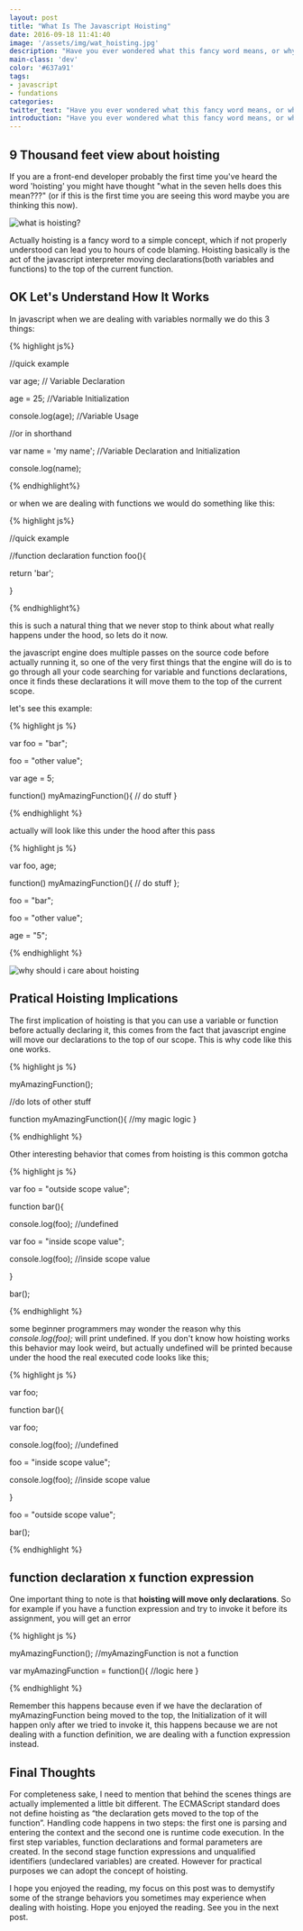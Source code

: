 ```yaml
---
layout: post
title: "What Is The Javascript Hoisting"
date: 2016-09-18 11:41:40
image: '/assets/img/wat_hoisting.jpg'
description: "Have you ever wondered what this fancy word means, or why sometimes your variables behave in an unexpected way. Today I will explain."
main-class: 'dev'
color: '#637a91'
tags:
- javascript
- fundations
categories:
twitter_text: "Have you ever wondered what this fancy word means, or why sometimes your variables behave in an unexpected way. Today I will explain."
introduction: "Have you ever wondered what this fancy word means, or why sometimes your variables behave in an unexpected way. Today I will explain."
---
```


## 9 Thousand feet view about hoisting

If you are a front-end developer probably the first time you've heard the word
'hoisting' you might have thought "what in the seven hells does this mean???"
(or if this is the first time you are seeing this word maybe you are thinking this now).

![what is hoisting?](/assets/img/wat_hoisting.jpg)

Actually hoisting is a fancy word to a simple concept, which if not properly understood can lead
you to hours of code blaming. Hoisting basically is the act of the javascript interpreter
moving  declarations(both variables and functions) to the top of the current function.

## OK Let's Understand How It Works

In javascript when we are dealing with variables normally we do this 3 things:

{% highlight js%}

//quick example

var age; // Variable Declaration

age = 25; //Variable Initialization

console.log(age); //Variable Usage

//or in shorthand

var name = 'my name'; //Variable Declaration and Initialization

console.log(name);

{% endhighlight%}

or when we are dealing with functions we would do something like this:

{% highlight js%}

//quick example

//function declaration
function foo(){

  return 'bar';

}

{% endhighlight%}

this is such a natural thing that we never stop to think about what really happens
under the hood, so lets do it now.

the javascript engine does multiple passes on the source code before actually running it,
so one of the very first things that the engine will do is to go through all your code
searching for variable and functions declarations, once it finds these declarations it will move them
to the top of the current scope.

let's see this example:

{% highlight js %}

var foo = "bar";

foo = "other value";

var age = 5;

function() myAmazingFunction(){
  // do stuff
}

{% endhighlight %}

actually will look like this under the hood after this pass

{% highlight js %}

var foo, age;

function() myAmazingFunction(){
  // do stuff
};

foo = "bar";

foo = "other value";

age = "5";


{% endhighlight %}


![why should i care about hoisting](/assets/img/hoisting_why_should_i_care.jpg)

## Pratical Hoisting Implications

The first implication of hoisting is that you can use a variable or function before
actually declaring it, this comes from the fact that  javascript engine will move our declarations
to the top of our scope. This is why code like this one works.

{% highlight js %}

myAmazingFunction();

//do lots of other stuff

function myAmazingFunction(){
  //my magic logic
}

{% endhighlight %}


Other interesting behavior that comes from hoisting is this common gotcha

{% highlight js %}

var foo = "outside scope value";

function bar(){

  console.log(foo); //undefined

  var foo = "inside scope value";

  console.log(foo); //inside scope value

}

bar();

{% endhighlight %}


some beginner programmers may wonder the reason why this *console.log(foo);* will print undefined.
If you don't know how hoisting works this behavior may look weird, but actually undefined will be printed
because under the hood the real executed code looks like this;

{% highlight js %}

var foo;

function bar(){

  var foo;

  console.log(foo); //undefined

  foo = "inside scope value";

  console.log(foo); //inside scope value

}

foo = "outside scope value";

bar();

{% endhighlight %}

## function declaration x function expression

One important thing to note is that **hoisting will move only declarations**. So for example
if you have a function expression and try to invoke it before its assignment, you will get
an error

{% highlight js %}

myAmazingFunction(); //myAmazingFunction is not a function

var myAmazingFunction = function(){
  //logic here
}

{% endhighlight %}

Remember this happens because even if we have the declaration of myAmazingFunction being moved to the top,
the Initialization of it will happen only after we tried to invoke it, this happens because we are not dealing with  a function  definition, we are dealing with a function expression instead.

## Final Thoughts

For completeness sake, I need to mention that behind the scenes things are actually implemented a little bit different. The ECMAScript standard does not define hoisting as “the declaration gets moved to the top of the function”. Handling code happens in two steps: the first one is parsing and entering the context and the second one is runtime code execution. In the first step variables, function declarations and formal parameters are created. In the second stage function expressions and unqualified identifiers (undeclared variables) are created. However for practical purposes we can adopt the concept of hoisting.

I hope you enjoyed the reading, my focus on this post was to demystify some of the strange behaviors you sometimes may experience when dealing with hoisting. Hope you enjoyed the reading. See you in the next post.
